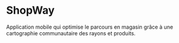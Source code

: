 # ShopWay
Application mobile qui optimise le parcours en magasin grâce à une cartographie communautaire des rayons et produits.
